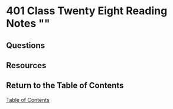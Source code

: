 # 401 Class Twenty Eight Reading Notes ""

## Questions

## Resources

## Return to the Table of Contents

[Table of Contents](https://todd75.github.io/reading-notes/)